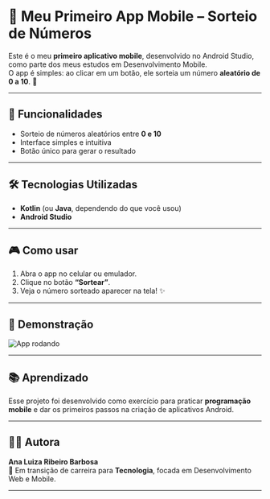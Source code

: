 # 📱 Meu Primeiro App Mobile – Sorteio de Números  

Este é o meu **primeiro aplicativo mobile**, desenvolvido no Android Studio, como parte dos meus estudos em Desenvolvimento Mobile.  
O app é simples: ao clicar em um botão, ele sorteia um número **aleatório de 0 a 10**. 🎲  

---

## 🚀 Funcionalidades
- Sorteio de números aleatórios entre **0 e 10**  
- Interface simples e intuitiva  
- Botão único para gerar o resultado  

---

## 🛠️ Tecnologias Utilizadas
- **Kotlin** (ou **Java**, dependendo do que você usou)  
- **Android Studio**  

---

## 🎮 Como usar
1. Abra o app no celular ou emulador.  
2. Clique no botão **“Sortear”**.  
3. Veja o número sorteado aparecer na tela! ✨  

---

## 📸 Demonstração

![App rodando](file:///C:/Users/matbo/Pictures/print-app.png.PNG)
 

---

## 📚 Aprendizado
Esse projeto foi desenvolvido como exercício para praticar **programação mobile** e dar os primeiros passos na criação de aplicativos Android.  

---

## 👩‍💻 Autora
**Ana Luiza Ribeiro Barbosa**  
🚀 Em transição de carreira para **Tecnologia**, focada em Desenvolvimento Web e Mobile.  

---
